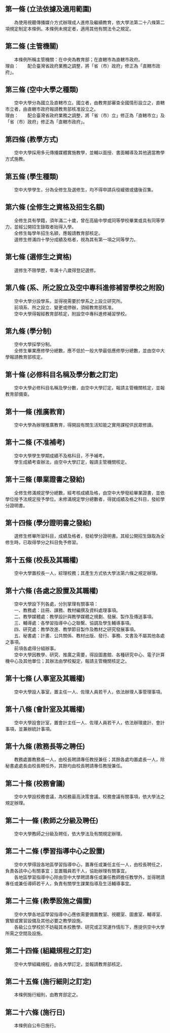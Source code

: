 第一條 (立法依據及適用範圍)
---------------------------
　　為使用視聽傳播媒介方式辦理成人進修及繼續教育，依大學法第二十八條第二項規定制定本條例。本條例未規定者，適用其他有關法令之規定。  


第二條 (主管機關)
-----------------
　　本條例所稱主管機關：在中央為教育部；在直轄市為直轄市政府。  
理由：　　配合臺灣省政府業務之調整，將「省（市）政府」修正為「直轄市政府」。

第三條 (空中大學之種類)
-----------------------
　　空中大學分為國立及直轄市立。國立者，由教育部審查全國情形設立之，直轄市立者，由直轄市政府報請教育部核准設立之。  
理由：　　配合臺灣省政府業務之調整，將「省（市）立」修正為「直轄市立」及「省（市）政府」修正為「直轄市政府」。

第四條 (教學方式)
-----------------
　　空中大學採用多元傳播媒體實施教學，並輔以面授、書面輔導及其他適當教學方式施教。  


第五條 (學生種類)
-----------------
　　空中大學學生，分為全修生及選修生，均不得申請兵役緩徵或儘後召集。  


第六條 (全修生之資格及招生名額)
-------------------------------
　　全修生具有學籍，須年滿二十歲，曾在高級中學或同等學校畢業或具有同等學力，並經公開招生錄取者始得入學。  
　　全修生每學年招生名額，應報請教育部核定。  
　　選修生修滿四十學分成績及格者，視為其有第一項之同等學力。  


第七條 (選修生之資格)
---------------------
　　選修生不限學歷，年滿十八歲得登記選修。  


第八條 (系、所之設立及空中專科進修補習學校之附設)
-------------------------------------------------
　　空中大學分設學系，並得視需要於學系之上設立研究所。  
　　前項系、所之設立、變更或停辦，須經教育部核准。  
　　空中大學得報經教育部核定，附設空中專科進修補習學校。  


第九條 (學分制)
---------------
　　空中大學採學分制。  
　　全修生畢業應修學分總數，應不低於一般大學最低應修學分總數，並由空中大學報請教育部核定。  


第十條 (必修科目名稱及學分數之訂定)
-----------------------------------
　　空中大學必修科目名稱及學分數，由空中大學訂定，報請主管機關核定，並報教育部備查。  


第十一條 (推廣教育)
-------------------
　　空中大學為辦理推廣教育，得開設有關生活知能之實用課程供民眾修讀。  


第十二條 (不准補考)
-------------------
　　空中大學學生學期成績不及格科目，不予補考。  
　　學生成績考查辦法，由空中大學訂定，報請主管機關核定。  


第十三條 (畢業證書之發給)
-------------------------
　　全修生修滿規定學分總數，經考核成績及格，由空中大學發給畢業證書，並依學位授予法規定授予學位。未修滿規定學分總數者，得就成績及格之科目，發給學分證明書。  


第十四條 (學分證明書之發給)
---------------------------
　　選修生修畢所習科目，成績及格者，發給學分證明書。其經公開招生錄取為全修生時，已取得學分之科目免予修習。  


第十五條 (校長及其職權)
-----------------------
　　空中大學置校長一人，綜理校務；其產生方式依大學法第六條之規定辦理。  


第十六條 (各處之設置及其職權)
-----------------------------
　　空中大學設下列各處，分別掌理有關事項：  
　　一、教務處：註冊、課務、教材編撰及資料處理事項。  
　　二、教學媒體處：教學設計與教學媒體之規劃、發展、製作及傳送事項。  
　　三、輔導處：各學習指導中心之聯繫、協調及學生輔導事項。  
　　四、研究處：教學改進、教學節目製作及教材之研究發展事項。  
　　五、秘書處：計畫、公共關係、教材出版、發行、事務、文書及不屬其他各處之事項。  
　　前項各處得分組辦事。  
　　空中大學因教學、研究、推廣之需要，得設圖書館、各種研究中心、電子計算機中心及其他單位；其辦法由學校擬定，報請主管機關核定之。  


第十七條 (人事室及其職權)
-------------------------
　　空中大學設人事室，置主任一人、佐理人員若干人，依法辦理人事管理事項。  


第十八條 (會計室及其職權)
-------------------------
　　空中大學設會計室，置會計主任一人、佐理人員若干人，依法辦理歲計、會計事項，並兼辦統計事項。  


第十九條 (教務長等之聘任)
-------------------------
　　教務處置教務長一人，由校長聘請專任教授兼任；其餘各處均置處長一人，除秘書處處長由校長聘任外，其餘均由校長聘請專任教授兼任。  


第二十條 (校務會議)
-------------------
　　空中大學設校務會議，為校務最高決策會議。校務會議有關事項，依大學法之規定辦理。  


第二十一條 (教師之分級及聘任)
-----------------------------
　　空中大學教師之分級及聘任，依大學法及有關規定辦理。  


第二十二條 (學習指導中心之設置)
-------------------------------
　　空中大學得設各地區學習指導中心，置專任或兼任主任一人，由校長聘任之，負責各該中心有關事宜；並置職員若干人，協助辦理有關事宜。  
　　各地區學習指導中心除由空中大學聘請專任或兼任教師擔任教學外，並得聘請專任或兼任導師若干人，負責有關學生課業指導及生活輔導事宜。  


第二十三條 (教學設施之備置)
---------------------------
　　空中大學各地區學習指導中心應依需要備置教室、視聽室、圖書室、輔導室、實驗或實習設備及其他必要之教學設施。  
　　各級公立學校於不妨礙其本校教學、研究或正常運作情形下，應提供空中大學所需之空間及設施。  


第二十四條 (組織規程之訂定)
---------------------------
　　空中大學組織規程，由各大學訂定，並報請教育部核定。  


第二十五條 (施行細則之訂定)
---------------------------
　　本條例施行細則，由教育部定之。  


第二十六條 (施行日)
-------------------
　　本條例自公布日施行。